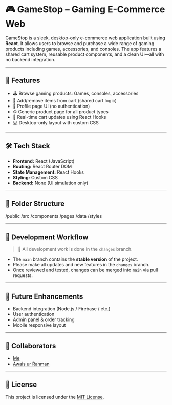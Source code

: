 # 🎮 GameStop – Gaming E-Commerce Web

GameStop is a sleek, desktop-only e-commerce web application built using **React**. It allows users to browse and purchase a wide range of gaming products including games, accessories, and consoles. The app features a shared cart system, reusable product components, and a clean UI—all with no backend integration.

---

## 🚀 Features

- 🕹️ Browse gaming products: Games, consoles, accessories
- 🛒 Add/remove items from cart (shared cart logic)
- 👤 Profile page UI (no authentication)
- ⚙️ Generic product page for all product types
- 🎯 Real-time cart updates using React Hooks
- 💻 Desktop-only layout with custom CSS

---

## 🛠️ Tech Stack

- **Frontend:** React (JavaScript)
- **Routing:** React Router DOM
- **State Management:** React Hooks
- **Styling:** Custom CSS
- **Backend:** None (UI simulation only)

---

## 📁 Folder Structure

/public
/src
/components
/pages
/data
/styles

---

## 🧪 Development Workflow

> 🚧 All development work is done in the `changes` branch.

- The `main` branch contains the **stable version** of the project.
- Please make all updates and new features in the `changes` branch.
- Once reviewed and tested, changes can be merged into `main` via pull requests.

---

## 🌱 Future Enhancements

- Backend integration (Node.js / Firebase / etc.)
- User authentication
- Admin panel & order tracking
- Mobile responsive layout

---

## 👥 Collaborators

- [Me](https://github.com/MuhammadTalha988516)
- [Awais ur Rahman](https://github.com/Awais-ur-Rahman)

---

## 📄 License

This project is licensed under the [MIT License](LICENSE).
